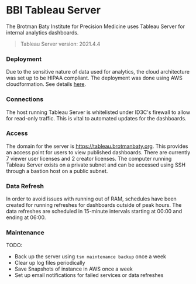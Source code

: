 # BBI Tableau Server

The Brotman Baty Institute for Precision Medicine uses Tableau Server for internal analytics dashboards.
> Tableau Server version: 2021.4.4

### Deployment

Due to the sensitive nature of data used for analytics, the cloud architecture was set up to be HIPAA compliant. The deployment was done using AWS cloudformation. See details [here](https://aws.amazon.com/quickstart/architecture/tableau-server-healthcare/).

### Connections

The host running Tableau Server is whitelisted under ID3C's firewall to allow for read-only traffic. This is vital to automated updates for the dashboards.

### Access

The domain for the server is https://tableau.brotmanbaty.org. This provides an access point for users to view published dashboards. There are currently 7 viewer user licenses and 2 creator licenses. The computer running Tableau Server exists on a private subnet and can be accessed using SSH through a bastion host on a public subnet.

### Data Refresh

In order to avoid issues with running out of RAM, schedules have been created for running refreshes for dashboards outside of peak hours. The data refreshes are scheduled in 15-minute intervals starting at 00:00 and ending at 06:00.

### Maintenance

TODO:
- Back up the server using `tsm maintenance backup` once a week
- Clear up log files periodically
- Save Snapshots of instance in AWS once a week
- Set up email notifications for failed services or data refreshes